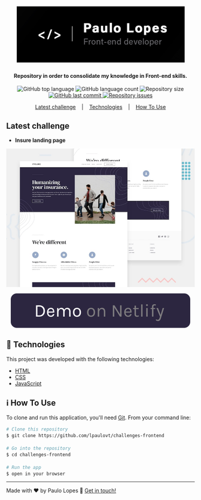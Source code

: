 <h1 align="center">
    <img alt="Wallpaper Paulo" src=".github/wallpaper-paulo.jpg" width="449" height="150"/>
</h1>

<h4 align="center">
  Repository in order to consolidate my knowledge in Front-end skills.
</h4>
<p align="center">
  <img alt="GitHub top language" src="https://img.shields.io/github/languages/top/lpaulovt/challenges-frontend.svg">
  
  <img alt="GitHub language count" src="https://img.shields.io/github/languages/count/lpaulovt/challenges-frontend.svg">
  
  <img alt="Repository size" src="https://img.shields.io/github/repo-size/lpaulovt/challenges-frontend.svg">
  <a href="https://github.com/lpaulovt/challenges-frontend/commits/master">
    <img alt="GitHub last commit" src="https://img.shields.io/github/last-commit/lpaulovt/challenges-frontend.svg">
  </a>
  
  <a href="https://github.com/lpaulovt/challenges-frontend/issues">
    <img alt="Repository issues" src="https://img.shields.io/github/issues/lpaulovt/challenges-frontend.svg">
  </a>
</p>

<p align="center">
    <a href="#latest-challenge">Latest challenge</a>&nbsp;&nbsp;&nbsp; |&nbsp;&nbsp;&nbsp;
    <a href="#rocket-technologies">Technologies</a>&nbsp;&nbsp;&nbsp; |&nbsp;&nbsp;&nbsp;
    <a href="#information_source-how-to-use">How To Use</a>
  
</p>

##  Latest challenge

- <b>Insure landing page</b>

<a href="https://github.com/lpaulovt/challenges-frontend/tree/master/challenge-01" align="center">
    <img alt="Insure landing page screenshot" src=".github/desktop-preview.jpg" >
</a>
<p align="center">
  <a href="https://fmchallenge01.netlify.app/" target="_blank">
    <img alt="Demo on Netlify" src=".github/button-demo.svg">
  </a>
</p>

## :rocket: Technologies

This project was developed with the following technologies:

-  [HTML]()
-  [CSS]()
-  [JavaScript]()

## :information_source: How To Use

To clone and run this application, you'll need [Git](https://git-scm.com). From your command line:

```bash
# Clone this repository
$ git clone https://github.com/lpaulovt/challenges-frontend

# Go into the repository
$ cd challenges-frontend

# Run the app
$ open in your browser
```
---

Made with ❤ by Paulo Lopes :wave: [Get in touch!](https://www.linkedin.com/in/lpaulovt)